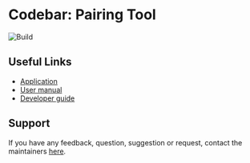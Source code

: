 # Codebar: Pairing Tool

![Build](https://github.com/codebar/pairing-tool/actions/workflows/pipeline.yml/badge.svg)

## Useful Links

* [Application](https://codebar.github.io/pairing-tool)
* [User manual](doc/UserManual.md)
* [Developer guide](doc/Development.md)

## Support

If you have any feedback, question, suggestion or request, contact the maintainers [here](https://github.com/codebar/pairing-tool/issues/new/choose). 
